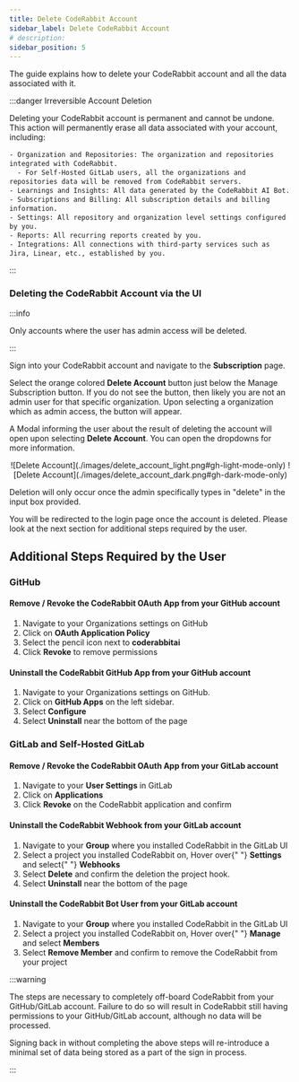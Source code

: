 ```yaml
---
title: Delete CodeRabbit Account
sidebar_label: Delete CodeRabbit Account
# description:
sidebar_position: 5
---
```


The guide explains how to delete your CodeRabbit account and all the data
associated with it.

:::danger Irreversible Account Deletion

Deleting your CodeRabbit account is permanent and cannot be undone. This action
will permanently erase all data associated with your account, including:

    - Organization and Repositories: The organization and repositories integrated with CodeRabbit.
      - For Self-Hosted GitLab users, all the organizations and repositories data will be removed from CodeRabbit servers.
    - Learnings and Insights: All data generated by the CodeRabbit AI Bot.
    - Subscriptions and Billing: All subscription details and billing information.
    - Settings: All repository and organization level settings configured by you.
    - Reports: All recurring reports created by you.
    - Integrations: All connections with third-party services such as Jira, Linear, etc., established by you.

:::

### Deleting the CodeRabbit Account via the UI

:::info

Only accounts where the user has admin access will be deleted.

:::

Sign into your CodeRabbit account and navigate to the **Subscription** page.

Select the orange colored **Delete Account** button just below the Manage
Subscription button. If you do not see the button, then likely you are not an
admin user for that specific organization. Upon selecting a organization which
as admin access, the button will appear.

A Modal informing the user about the result of deleting the account will open
upon selecting **Delete Account**. You can open the dropdowns for more
information.

<div align="center">
![Delete Account](./images/delete_account_light.png#gh-light-mode-only)
![Delete Account](./images/delete_account_dark.png#gh-dark-mode-only)
</div>

Deletion will only occur once the admin specifically types in "delete" in the
input box provided.

You will be redirected to the login page once the account is deleted. Please
look at the next section for additional steps required by the user.

## Additional Steps Required by the User

### GitHub

#### Remove / Revoke the CodeRabbit OAuth App from your GitHub account

1. Navigate to your Organizations settings on GitHub
2. Click on <strong>OAuth Application Policy</strong>
3. Select the pencil icon next to <strong>coderabbitai</strong>
4. Click <strong>Revoke</strong> to remove permissions

#### Uninstall the CodeRabbit GitHub App from your GitHub account

1. Navigate to your Organizations settings on GitHub.
2. Click on <strong>GitHub Apps</strong> on the left sidebar.
3. Select <strong>Configure</strong>
4. Select <strong>Uninstall</strong> near the bottom of the page

### GitLab and Self-Hosted GitLab

#### Remove / Revoke the CodeRabbit OAuth App from your GitLab account

1. Navigate to your <strong>User Settings</strong> in GitLab
2. Click on <strong>Applications</strong>
3. Click <strong>Revoke</strong> on the CodeRabbit application and confirm

#### Uninstall the CodeRabbit Webhook from your GitLab account

1. Navigate to your <strong>Group</strong> where you installed CodeRabbit in the
   GitLab UI
2. Select a project you installed CodeRabbit on, Hover over{" "}
   <strong>Settings</strong> and select{" "} <strong>Webhooks</strong>
3. Select <strong>Delete</strong> and confirm the deletion the project hook.
4. Select <strong>Uninstall</strong> near the bottom of the page

#### Uninstall the CodeRabbit Bot User from your GitLab account

1. Navigate to your <strong>Group</strong> where you installed CodeRabbit in the
   GitLab UI
2. Select a project you installed CodeRabbit on, Hover over{" "}
   <strong>Manage</strong> and select <strong>Members</strong>
3. Select <strong>Remove Member</strong> and confirm to remove the CodeRabbit
   from your project

:::warning

The steps are necessary to completely off-board CodeRabbit from your
GitHub/GitLab account. Failure to do so will result in CodeRabbit still having
permissions to your GitHub/GitLab account, although no data will be processed.

Signing back in without completing the above steps will re-introduce a minimal
set of data being stored as a part of the sign in process.

:::
